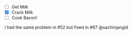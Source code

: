 * [ ] Get Milk
* [x] Crack Milk
* [ ] Cook Bacon!

I had the same problem in #52 but fixed in #67 @sachinjangid
